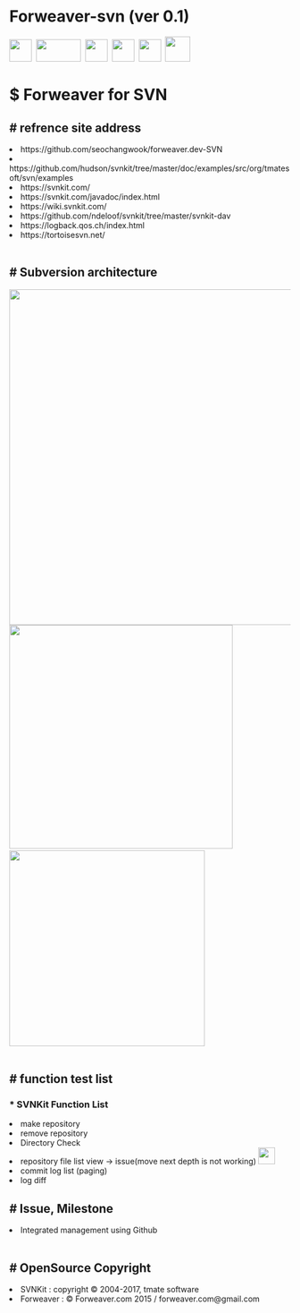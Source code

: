 <h1>Forweaver-svn (ver 0.1)</h1>
<div>
<img src="https://raw.githubusercontent.com/seochangwook/forweaver.dev-SVN/master/gitimage/svnicon.png" width="40" height="40">&nbsp
<img src="https://raw.githubusercontent.com/seochangwook/forweaver.dev-SVN/master/gitimage/svnkiticon.png" width="80" height="40">&nbsp
<img src="https://raw.githubusercontent.com/seochangwook/forweaver.dev-SVN/master/gitimage/springicon.png" width="40" height="40">&nbsp
<img src="https://raw.githubusercontent.com/seochangwook/forweaver.dev-SVN/master/gitimage/springsecurityicon.png" width="40" height="40">&nbsp
<img src="https://raw.githubusercontent.com/seochangwook/forweaver.dev-SVN/master/gitimage/mongodbicon.png" width="40" height="40">&nbsp
<img src="https://raw.githubusercontent.com/seochangwook/forweaver.dev-SVN/master/gitimage/tortoisesvnicon.png" width="45" height="45">
</div>
<div>
<h1><label>$ Forweaver for SVN</h1></label>
</div>
<div>
<h2><label># refrence site address</label></h2>
<li>https://github.com/seochangwook/forweaver.dev-SVN</li>
<li>https://github.com/hudson/svnkit/tree/master/doc/examples/src/org/tmatesoft/svn/examples</li>
<li>https://svnkit.com/</li>
<li>https://svnkit.com/javadoc/index.html</li>
<li>https://wiki.svnkit.com/</li>
<li>https://github.com/ndeloof/svnkit/tree/master/svnkit-dav</li>
<li>https://logback.qos.ch/index.html</li>
<li>https://tortoisesvn.net/</li>
</div>
<br>
<div>
<h2><label># Subversion architecture</label></h2>
<img src="https://raw.githubusercontent.com/seochangwook/forweaver.dev-SVN/master/gitScreenshot/screenshot_3_architecture.png" width="600" height="600">
<div>
<img src="https://raw.githubusercontent.com/seochangwook/forweaver.dev-SVN/master/gitScreenshot/screenshot_3_architecture_2.png" width="400" height="400">&nbsp&nbsp
<img src="https://raw.githubusercontent.com/seochangwook/forweaver.dev-SVN/master/gitScreenshot/screenshot_3_architecture_3.png" width="350" height="350">
</div>
</div>
<br>
<div>
<h2><label># function test list</label></h2>
<h3><label>* SVNKit Function List</label></h3>
<li>make repository</li>
<li>remove repository</li>
<li>Directory Check</li>
<li>repository file list view -> issue(move next depth is not working)
<img src="https://raw.githubusercontent.com/seochangwook/forweaver.dev-SVN/master/gitimage/warning.png" width="30" height="30">
</li>
<li>commit log list (paging)
</li>
<li>log diff</li>
</div>
<div>
<h2><label># Issue, Milestone</label></h2>
<li>Integrated management using Github</li>
</div>
<br>
<h2><label># OpenSource Copyright</label></h2>
<li>SVNKit : copyright © 2004-2017, tmate software</li>
<li>Forweaver : © Forweaver.com 2015 / forweaver.com@gmail.com</li>
